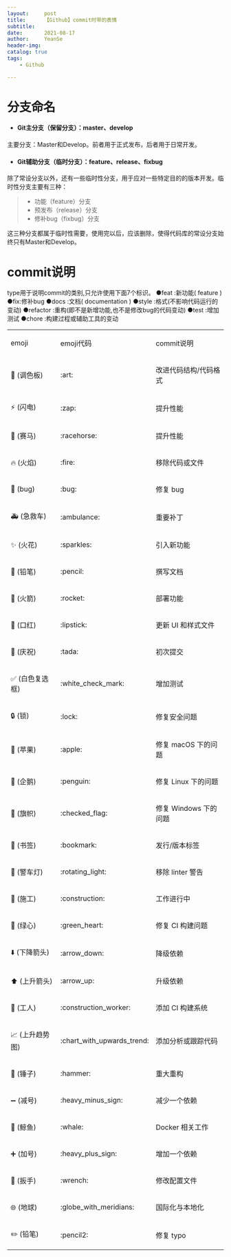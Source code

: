 ```yaml
---
layout:     post
title:      【Github】commit时带的表情
subtitle:   
date:       2021-08-17
author:     YeanSe
header-img: 
catalog: true
tags:
    - Github

---
```


# 分支命名

- #### Git主分支（保留分支）：master、develop

主要分支：Master和Develop。前者用于正式发布，后者用于日常开发。

- #### Git辅助分支（临时分支）：feature、release、fixbug

除了常设分支以外，还有一些临时性分支，用于应对一些特定目的的版本开发。临时性分支主要有三种：

> - 功能（feature）分支
> - 预发布（release）分支
> - 修补bug（fixbug）分支

这三种分支都属于临时性需要，使用完以后，应该删除，使得代码库的常设分支始终只有Master和Develop。

# commit说明

type用于说明commit的类别,只允许使用下面7个标识。
●feat :新功能( feature )
●fix:修补bug
●docs :文档( documentation )
●style :格式(不影响代码运行的变动)
●refactor :重构(即不是新增功能,也不是修改bug的代码变动)
●test :增加测试
●chore :构建过程或辅助工具的变动

<div class="table-box"><table border="0"><tbody><tr><td> <p>emoji</p> </td><td> <p>emoji代码</p> </td><td> <p>commit说明</p> </td></tr><tr><td> <p>🎨&nbsp;(调色板)</p> </td><td> <p>:art:</p> </td><td> <p>改进代码结构/代码格式</p> </td></tr><tr><td> <p>⚡️&nbsp;(闪电)</p> </td><td> <p>:zap:</p> </td><td> <p>提升性能</p> </td></tr><tr><td> <p>🐎&nbsp;(赛马)</p> </td><td> <p>:racehorse:</p> </td><td> <p>提升性能</p> </td></tr><tr><td> <p>🔥&nbsp;(火焰)</p> </td><td> <p>:fire:</p> </td><td> <p>移除代码或文件</p> </td></tr><tr><td> <p>🐛&nbsp;(bug)</p> </td><td> <p>:bug:</p> </td><td> <p>修复 bug</p> </td></tr><tr><td> <p>🚑&nbsp;(急救车)</p> </td><td> <p>:ambulance:</p> </td><td> <p>重要补丁</p> </td></tr><tr><td> <p>✨&nbsp;(火花)</p> </td><td> <p>:sparkles:</p> </td><td> <p>引入新功能</p> </td></tr><tr><td> <p>📝&nbsp;(铅笔)</p> </td><td> <p>:pencil:</p> </td><td> <p>撰写文档</p> </td></tr><tr><td> <p>🚀&nbsp;(火箭)</p> </td><td> <p>:rocket:</p> </td><td> <p>部署功能</p> </td></tr><tr><td> <p>💄&nbsp;(口红)</p> </td><td> <p>:lipstick:</p> </td><td> <p>更新 UI 和样式文件</p> </td></tr><tr><td> <p>🎉&nbsp;(庆祝)</p> </td><td> <p>:tada:</p> </td><td> <p>初次提交</p> </td></tr><tr><td> <p>✅&nbsp;(白色复选框)</p> </td><td> <p>:white_check_mark:</p> </td><td> <p>增加测试</p> </td></tr><tr><td> <p>🔒&nbsp;(锁)</p> </td><td> <p>:lock:</p> </td><td> <p>修复安全问题</p> </td></tr><tr><td> <p>🍎&nbsp;(苹果)</p> </td><td> <p>:apple:</p> </td><td> <p>修复 macOS 下的问题</p> </td></tr><tr><td> <p>🐧&nbsp;(企鹅)</p> </td><td> <p>:penguin:</p> </td><td> <p>修复 Linux 下的问题</p> </td></tr><tr><td> <p>🏁&nbsp;(旗帜)</p> </td><td> <p>:checked_flag:</p> </td><td> <p>修复 Windows 下的问题</p> </td></tr><tr><td> <p>🔖&nbsp;(书签)</p> </td><td> <p>:bookmark:</p> </td><td> <p>发行/版本标签</p> </td></tr><tr><td> <p>🚨&nbsp;(警车灯)</p> </td><td> <p>:rotating_light:</p> </td><td> <p>移除 linter 警告</p> </td></tr><tr><td> <p>🚧&nbsp;(施工)</p> </td><td> <p>:construction:</p> </td><td> <p>工作进行中</p> </td></tr><tr><td> <p>💚&nbsp;(绿心)</p> </td><td> <p>:green_heart:</p> </td><td> <p>修复 CI 构建问题</p> </td></tr><tr><td> <p>⬇️&nbsp;(下降箭头)</p> </td><td> <p>:arrow_down:</p> </td><td> <p>降级依赖</p> </td></tr><tr><td> <p>⬆️&nbsp;(上升箭头)</p> </td><td> <p>:arrow_up:</p> </td><td> <p>升级依赖</p> </td></tr><tr><td> <p>👷&nbsp;(工人)</p> </td><td> <p>:construction_worker:</p> </td><td> <p>添加 CI 构建系统</p> </td></tr><tr><td> <p>📈&nbsp;(上升趋势图)</p> </td><td> <p>:chart_with_upwards_trend:</p> </td><td> <p>添加分析或跟踪代码</p> </td></tr><tr><td> <p>🔨&nbsp;(锤子)</p> </td><td> <p>:hammer:</p> </td><td> <p>重大重构</p> </td></tr><tr><td> <p>➖&nbsp;(减号)</p> </td><td> <p>:heavy_minus_sign:</p> </td><td> <p>减少一个依赖</p> </td></tr><tr><td> <p>🐳&nbsp;(鲸鱼)</p> </td><td> <p>:whale:</p> </td><td> <p>Docker 相关工作</p> </td></tr><tr><td> <p>➕&nbsp;(加号)</p> </td><td> <p>:heavy_plus_sign:</p> </td><td> <p>增加一个依赖</p> </td></tr><tr><td> <p>🔧&nbsp;(扳手)</p> </td><td> <p>:wrench:</p> </td><td> <p>修改配置文件</p> </td></tr><tr><td> <p>🌐&nbsp;(地球)</p> </td><td> <p>:globe_with_meridians:</p> </td><td> <p>国际化与本地化</p> </td></tr><tr><td> <p>✏️&nbsp;(铅笔)</p> </td><td> <p>:pencil2:</p> </td><td> <p>修复 typo</p> </td></tr></tbody></table></div>

